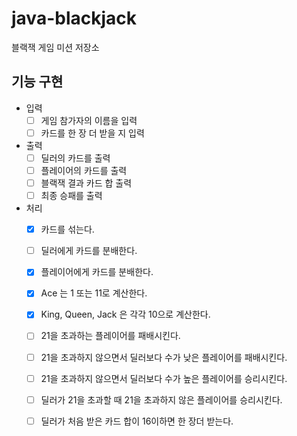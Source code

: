 # java-blackjack
블랙잭 게임 미션 저장소

## 기능 구현
- 입력
    - [ ] 게임 참가자의 이름을 입력
    - [ ] 카드를 한 장 더 받을 지 입력
- 출력
    - [ ] 딜러의 카드를 출력
    - [ ] 플레이어의 카드를 출력
    - [ ] 블랙잭 결과 카드 합 출력
    - [ ] 최종 승패를 출력
- 처리
    - [x] 카드를 섞는다.
    - [ ] 딜러에게 카드를 분배한다.
    - [x] 플레이어에게 카드를 분배한다.
    - [x] Ace 는 1 또는 11로 계산한다.
    - [x] King, Queen, Jack 은 각각 10으로 계산한다.
    - [ ] 21을 초과하는 플레이어를 패배시킨다.
    - [ ] 21을 초과하지 않으면서 딜러보다 수가 낮은 플레이어를 패배시킨다.
    - [ ] 21을 초과하지 않으면서 딜러보다 수가 높은 플레이어를 승리시킨다.
    - [ ] 딜러가 21을 초과할 때 21을 초과하지 않은 플레이어를 승리시킨다.
    - [ ] 딜러가 처음 받은 카드 합이 16이하면 한 장더 받는다.
  